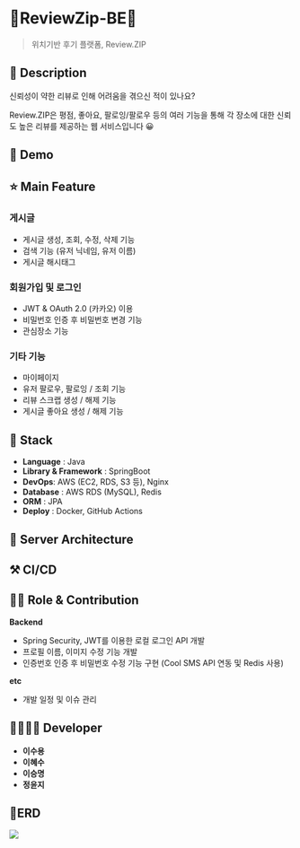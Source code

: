 # 🌟ReviewZip-BE🌟

> 위치기반 후기 플랫폼, Review.ZIP 

## 📖 Description
신뢰성이 약한 리뷰로 인해 어려움을 겪으신 적이 있나요?

Review.ZIP은 평점, 좋아요, 팔로잉/팔로우 등의 여러 기능을 통해 각 장소에 대한 신뢰도 높은 리뷰를 제공하는 웹 서비스입니다 😀

## :baby_chick: Demo
<p float = "left">
 

## ⭐ Main Feature
### 게시글 
- 게시글 생성, 조회, 수정, 삭제 기능
- 검색 기능 (유저 닉네임, 유저 이름)
- 게시글 해시태그 

### 회원가입 및 로그인 
- JWT & OAuth 2.0 (카카오) 이용
- 비밀번호 인증 후 비밀번호 변경 기능
- 관심장소 기능 

### 기타 기능
- 마이페이지
- 유저 팔로우, 팔로잉 / 조회 기능 
- 리뷰 스크랩 생성 / 해제 기능
- 게시글 좋아요 생성 / 해제 기능 

## 🔧 Stack
- **Language** : Java
- **Library & Framework** : SpringBoot
- **DevOps**: AWS (EC2, RDS, S3 등), Nginx 
- **Database** : AWS RDS (MySQL), Redis 
- **ORM** : JPA
- **Deploy** : Docker, GitHub Actions 


## 🔨 Server Architecture


## ⚒ CI/CD


## 👨‍💻 Role & Contribution

**Backend**
- Spring Security, JWT를 이용한 로컬 로그인 API 개발
- 프로필 이름, 이미지 수정 기능 개발
- 인증번호 인증 후 비밀번호 수정 기능 구현 (Cool SMS API 연동 및 Redis 사용)

**etc**
- 개발 일정 및 이슈 관리 

## 👨‍👩‍👧‍👦 Developer
* **이수용**
* **이혜수**
* **이승명**
* **정윤지**
  
## 📄ERD
<img src="Review.ZIP ERD.png">
